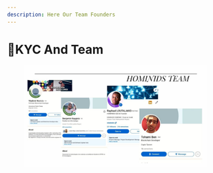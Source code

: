```yaml
---
description: Here Our Team Founders
---
```


# 🔹KYC And Team

<figure><img src="../../.gitbook/assets/team.jpg" alt=""><figcaption></figcaption></figure>
